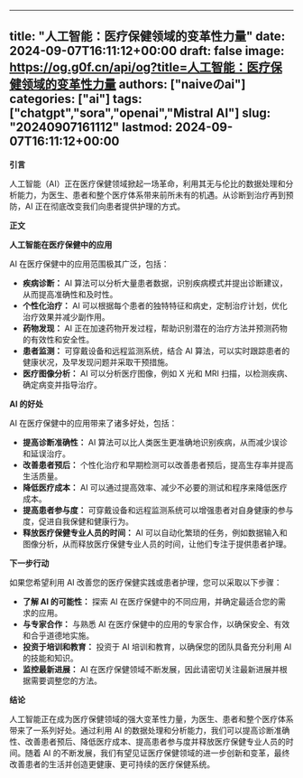 
---
title: "人工智能：医疗保健领域的变革性力量"
date: 2024-09-07T16:11:12+00:00
draft: false
image: https://og.g0f.cn/api/og?title=人工智能：医疗保健领域的变革性力量
authors: ["naiveのai"]
categories: ["ai"]
tags: ["chatgpt","sora","openai","Mistral AI"]
slug: "20240907161112"
lastmod: 2024-09-07T16:11:12+00:00
---
**引言**

人工智能（AI）正在医疗保健领域掀起一场革命，利用其无与伦比的数据处理和分析能力，为医生、患者和整个医疗体系带来前所未有的机遇。从诊断到治疗再到预防，AI 正在彻底改变我们向患者提供护理的方式。

**正文**

**人工智能在医疗保健中的应用**

AI 在医疗保健中的应用范围极其广泛，包括：

- **疾病诊断：** AI 算法可以分析大量患者数据，识别疾病模式并提出诊断建议，从而提高准确性和及时性。
- **个性化治疗：** AI 可以根据每个患者的独特特征和病史，定制治疗计划，优化治疗效果并减少副作用。
- **药物发现：** AI 正在加速药物开发过程，帮助识别潜在的治疗方法并预测药物的有效性和安全性。
- **患者监测：** 可穿戴设备和远程监测系统，结合 AI 算法，可以实时跟踪患者的健康状况，及早发现问题并采取干预措施。
- **医疗图像分析：** AI 可以分析医疗图像，例如 X 光和 MRI 扫描，以检测疾病、确定病变并指导治疗。

**AI 的好处**

AI 在医疗保健中的应用带来了诸多好处，包括：

- **提高诊断准确性：** AI 算法可以比人类医生更准确地识别疾病，从而减少误诊和延误治疗。
- **改善患者预后：** 个性化治疗和早期检测可以改善患者预后，提高生存率并提高生活质量。
- **降低医疗成本：** AI 可以通过提高效率、减少不必要的测试和程序来降低医疗成本。
- **提高患者参与度：** 可穿戴设备和远程监测系统可以增强患者对自身健康的参与度，促进自我保健和健康行为。
- **释放医疗保健专业人员的时间：** AI 可以自动化繁琐的任务，例如数据输入和图像分析，从而释放医疗保健专业人员的时间，让他们专注于提供患者护理。

**下一步行动**

如果您希望利用 AI 改善您的医疗保健实践或患者护理，您可以采取以下步骤：

- **了解 AI 的可能性：** 探索 AI 在医疗保健中的不同应用，并确定最适合您的需求的应用。
- **与专家合作：** 与熟悉 AI 在医疗保健中的应用的专家合作，以确保安全、有效和合乎道德地实施。
- **投资于培训和教育：** 投资于 AI 培训和教育，以确保您的团队具备充分利用 AI 的技能和知识。
- **监控最新进展：** AI 在医疗保健领域不断发展，因此请密切关注最新进展并根据需要调整您的方法。

**结论**

人工智能正在成为医疗保健领域的强大变革性力量，为医生、患者和整个医疗体系带来了一系列好处。通过利用 AI 的数据处理和分析能力，我们可以提高诊断准确性、改善患者预后、降低医疗成本、提高患者参与度并释放医疗保健专业人员的时间。随着 AI 的不断发展，我们有望见证医疗保健领域的进一步创新和变革，最终改善患者的生活并创造更健康、更可持续的医疗保健系统。